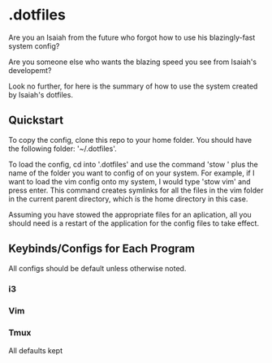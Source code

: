 # .dotfiles

Are you an Isaiah from the future who forgot how to use his blazingly-fast system config?

Are you someone else who wants the blazing speed you see from Isaiah's developemt?

Look no further, for here is the summary of how to use the system created by Isaiah's dotfiles.

## Quickstart
To copy the config, clone this repo to your home folder. You should have the following folder: '~/.dotfiles'.

To load the config, cd into '.dotfiles' and use the command 'stow ' plus the name of the folder you want to config of on your system. For example, if I want to load the vim config onto my system, I would type 'stow vim' and press enter. This command creates symlinks for all the files in the vim folder in the current parent directory, which is the home directory in this case.

Assuming you have stowed the appropriate files for an aplication, all you should need is a restart of the application for the config files to take effect.

## Keybinds/Configs for Each Program

All configs should be default unless otherwise noted.

### i3

### Vim

### Tmux
All defaults kept


